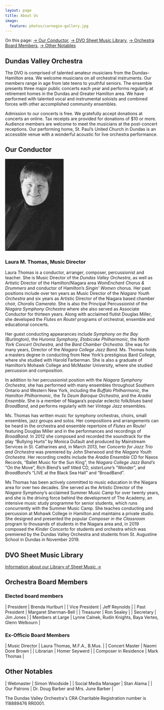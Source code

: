 ```yaml
---
layout: page
title: About Us
image:
  feature: photos/carnegie-gallery.jpg
---
```


On this page: [→ Our Conductor](#our-conductor),
 [→ DVO Sheet Music Library](#dvo-sheet-music-library),
 [→ Orchestra Board Members](#orchestra-board-members),
 [→ Other Notables](#other-notables)

## Dundas Valley Orchestra

The DVO is comprised of talented amateur musicians from the Dundas-Hamilton area.  We welcome musicians on all orchestral instruments.  Our members range in age from late teens to youthful seniors.  The ensemble presents three major public concerts each year and performs regularly at retirement homes in the Dundas and Greater Hamilton area.  We have performed with talented vocal and instrumental soloists and combined forces with other accomplished community ensembles.

Admission to our concerts is free.  We gratefully accept donations at concerts an online.  Tax receipts are provided for donations of $10 or more.  Audience members are welcome to meet the musicians at the post-concert receptions.  Our performing home, St. Paul’s United Church in Dundas is an accessible venue with a wonderful acoustic for live orchestra performance. 

## Our Conductor

![](/images/Laura-ThomasB-W.jpg)

### Laura M. Thomas, Music Director

Laura Thomas is a conductor, arranger, composer, percussionist and teacher. She is Music Director of the _Dundas Valley Orchestra_, as well as Artistic Director of the Hamilton/Niagara area _WomEnchant Chorus & Drummers_ and conductor of Hamilton’s _Singin’ Women_ chorus.   Her past positions include over ten years as Music Director of the _Niagara Youth Orchestra_ and six years as Artistic Director of the Niagara based chamber choir, _Choralis Camerata_. She is also the Principal Percussionist of the _Niagara Symphony Orchestra_ where she also served as Associate Conductor for thirteen years. Along with acclaimed flutist Douglas Miller, she developed the _Flutes en Route!_ programs of orchestral, ensemble and educational concerts.

Her guest conducting appearances include _Symphony on the Bay_ (Burlington), the _Huronia Symphony_, _Etobicoke Philharmonic_, the _North York Concert Orchestra_, and the _Bard Chamber Orchestra_.  She was for many years, Director of the _Niagara College Jazz Band_.  Ms. Thomas holds a masters degree in conducting from New York’s prestigious Bard College, where she studied with Harold Farberman. She is also a graduate of Hamilton’s Mohawk College and McMaster University, where she studied percussion and composition.

In addition to her percussionist position with the _Niagara Symphony Orchestra_, she has performed with many ensembles throughout Southern Ontario and Western New York, including the _Buffalo Philharmonic_, the _Hamilton Philharmonic_, the _Te Deum Baroque Orchestra_, and the _Aradia Ensemble_.  She is a member of Niagara’s popular eclectic folk/blues band _BroadBand_, and performs regularly with her _Vintage Jazz_ ensembles.

Ms. Thomas has written music for symphony orchestras, choirs, small ensembles, jazz groups and solos.  Her compositions and arrangements can be heard in the orchestra and ensemble repertoire of _Flutes en Route!_ featuring Douglas Miller and in the performances and recordings of _BroadBand_.  In 2012 she composed and recorded the soundtrack for the play “Bullying Hurts” by Monica Dufault and produced by Mainstream Services in St. Catharines and, in March 2013, her _Concerto for Jazz Trio and Orchestra_ was premiered by John Sherwood and the _Niagara Youth Orchestra_. Her recording credits include the _Aradia Ensemble_ CD for Naxos Records, “Ballet Music for the Sun King”, the _Niagara College Jazz Band’s_ “On the Move”, Rich Blend’s self titled CD, _sisterLune_’s “Wonder”, and _BroadBand_’s “LIVE at the Black Sea Hall” and “BroadBand”.

Ms Thomas has been actively committed to music education in the Niagara area for over two decades.  She served as the Artistic Director of the _Niagara Symphony_’s acclaimed Summer Music Camp for over twenty years, and she is the driving force behind the development of The Academy, an intensive music study programme for senior students, which runs concurrently with the Summer Music Camp.  She teaches conducting and percussion at Mohawk College in Hamilton and maintains a private studio.  She designed and presented the popular _Composer in the Classroom_ program to thousands of students in the Niagara area and, in 2019 composed the _Kinder Concerto_ for students and orchestra which was premiered by the Dundas Valley Orchestra and students from St. Augustine School in Dundas in November 2019.

## DVO Sheet Music Library

[Information about our Library of Sheet Music →](/about/library/)

## Orchestra Board Members

### Elected board members

| President | Brenda Hurlburt |
| Vice President | Jeff Reynolds |
| Past President | Margaret Sherman-Bell |
| Treasurer | Ron Sealey |
| Secretary | Jim Jones |
| Members at Large | Lynne Calnek, Rudin Knights, Baya Vertes, Glenn Welbourn |

### Ex-Officio Board Members

| Music Director | Laura Thomas, M.F.A., B.Mus. |
| Concert Master | Naomi Dore Brown |
| Librarian | Homer Seywerd |
| Composer in Residence | Mark Thomas |

## Other Notables

| Webmaster | Simon Woodside |
| Social Media Manager | Stan Alama |
| Our Patrons | Dr. Doug Barber and Mrs. June Barber |

The Dundas Valley Orchestra's CRA Charitable Registration number is 118889476 RR0001.